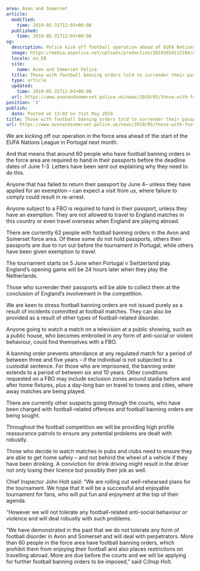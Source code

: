 ```yaml
area: Avon and Somerset
article:
  modified:
    time: 2019-05-31T12:03+00:00
  published:
    time: 2019-05-31T12:03+00:00
og:
  description: Police kick off football operation ahead of EUFA Nations League in Portugal&#8230;
  image: https://media.aspolice.net/uploads/production/20191024112104/ASPFootballLogo.png
  locale: en_GB
  site:
    name: Avon and Somerset Police
  title: Those with football banning orders told to surrender their passports | Avon and Somerset Police
  type: article
  updated:
    time: 2019-05-31T12:03+00:00
  url: https://www.avonandsomerset.police.uk/news/2019/05/those-with-football-banning-orders-told-to-surrender-their-passports/
position: '2'
publish:
  date: Posted at 13:03 on 31st May 2019
title: Those with football banning orders told to surrender their passports | Avon and Somerset Police
url: https://www.avonandsomerset.police.uk/news/2019/05/those-with-football-banning-orders-told-to-surrender-their-passports/
```

We are kicking off our operation in the force area ahead of the start of the EUFA Nations League in Portugal next month.

And that means that around 60 people who have football banning orders in the force area are required to hand in their passports before the deadline dates of June 1-3. Letters have been sent out explaining why they need to do this.

Anyone that has failed to return their passport by June 4– unless they have applied for an exemption – can expect a visit from us, where failure to comply could result in re-arrest.

Anyone subject to a FBO is required to hand in their passport, unless they have an exemption. They are not allowed to travel to England matches in this country or even travel overseas when England are playing abroad.

There are currently 62 people with football banning orders in the Avon and Somerset force area. Of these some do not hold passports, others their passports are due to run out before the tournament in Portugal, while others have been given exemption to travel.

The tournament starts on 5 June when Portugal v Switzerland play. England’s opening game will be 24 hours later when they play the Netherlands.

Those who surrender their passports will be able to collect them at the conclusion of England’s involvement in the competition.

We are keen to stress football banning orders are not issued purely as a result of incidents committed at football matches. They can also be provided as a result of other types of football-related disorder.

Anyone going to watch a match on a television at a public showing, such as a public house, who becomes embroiled in any form of anti-social or violent behaviour, could find themselves with a FBO.

A banning order prevents attendance at any regulated match for a period of between three and five years – if the individual is not subjected to a custodial sentence. For those who are imprisoned, the banning order extends to a period of between six and 10 years. Other conditions requested on a FBO may include exclusion zones around stadia before and after home fixtures, plus a day-long ban on travel to towns and cities, where away matches are being played.

There are currently other suspects going through the courts, who have been charged with football-related offences and football banning orders are being sought.

Throughout the football competition we will be providing high profile reassurance patrols to ensure any potential problems are dealt with robustly.

Those who decide to watch matches in pubs and clubs need to ensure they are able to get home safely – and not behind the wheel of a vehicle if they have been drinking. A conviction for drink driving might result in the driver not only losing their licence but possibly their job as well.

Chief Inspector John Holt said: “We are rolling out well-rehearsed plans for the tournament. We hope that it will be a successful and enjoyable tournament for fans, who will put fun and enjoyment at the top of their agenda.

“However we will not tolerate any football-related anti-social behaviour or violence and will deal robustly with such problems.

“We have demonstrated in the past that we do not tolerate any form of football disorder in Avon and Somerset and will deal with perpetrators. More than 60 people in the force area have football banning orders, which prohibit them from enjoying their football and also places restrictions on travelling abroad. More are due before the courts and we will be applying for further football banning orders to be imposed,” said C/Insp Holt.
